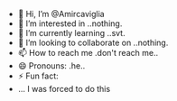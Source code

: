 - 👋 Hi, I’m @Amircaviglia
- 👀 I’m interested in ..nothing.
- 🌱 I’m currently learning ..svt.
- 💞️ I’m looking to collaborate on ..nothing.
- 📫 How to reach me .don't reach me..
- 😄 Pronouns: .he..
- ⚡ Fun fact:
- ...
I was forced to do this

<!---
Amircaviglia/Amircaviglia is a ✨ special ✨ repository because its `README.md` (this file) appears on your GitHub profile.
You can click the Preview link to take a look at your changes.
--->

